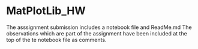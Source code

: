 # MatPlotLib_HW
The asssignment submission includes a notebook file and ReadMe.md
The observations which are part of the assignment have been included at the top of the te notebook file as comments.
